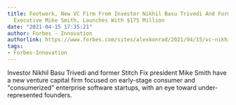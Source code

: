 ```yaml
---
title: Footwork, New VC Firm From Investor Nikhil Basu Trivedi And Former Stitch Fix
  Executive Mike Smith, Launches With $175 Million
date: "2021-04-15 17:35:21"
author: Forbes - Innovation
authorlink: https://www.forbes.com/sites/alexkonrad/2021/04/15/vc-nikhil-basu-trivedi-mike-smith-stitch-fix-launch-new-firm-footwork/
tags:
- Forbes-Innovation
---
```

Investor Nikhil Basu Trivedi and former Stitch Fix president Mike Smith have a new venture capital firm focused on early-stage consumer and "consumerized" enterprise software startups, with an eye toward under-represented founders.